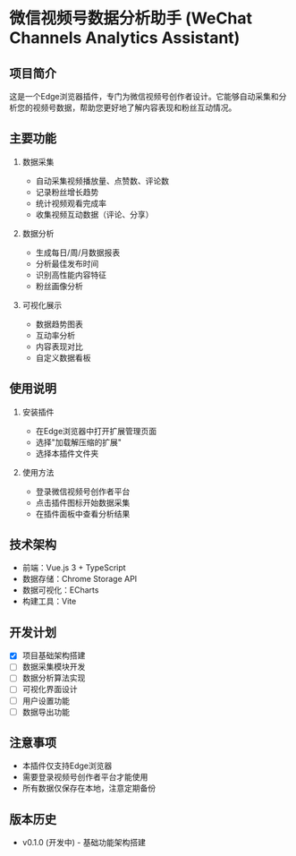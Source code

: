 # 微信视频号数据分析助手 (WeChat Channels Analytics Assistant)

## 项目简介
这是一个Edge浏览器插件，专门为微信视频号创作者设计。它能够自动采集和分析您的视频号数据，帮助您更好地了解内容表现和粉丝互动情况。

## 主要功能
1. 数据采集
   - 自动采集视频播放量、点赞数、评论数
   - 记录粉丝增长趋势
   - 统计视频观看完成率
   - 收集视频互动数据（评论、分享）

2. 数据分析
   - 生成每日/周/月数据报表
   - 分析最佳发布时间
   - 识别高性能内容特征
   - 粉丝画像分析

3. 可视化展示
   - 数据趋势图表
   - 互动率分析
   - 内容表现对比
   - 自定义数据看板

## 使用说明
1. 安装插件
   - 在Edge浏览器中打开扩展管理页面
   - 选择"加载解压缩的扩展"
   - 选择本插件文件夹

2. 使用方法
   - 登录微信视频号创作者平台
   - 点击插件图标开始数据采集
   - 在插件面板中查看分析结果

## 技术架构
- 前端：Vue.js 3 + TypeScript
- 数据存储：Chrome Storage API
- 数据可视化：ECharts
- 构建工具：Vite

## 开发计划
- [x] 项目基础架构搭建
- [ ] 数据采集模块开发
- [ ] 数据分析算法实现
- [ ] 可视化界面设计
- [ ] 用户设置功能
- [ ] 数据导出功能

## 注意事项
- 本插件仅支持Edge浏览器
- 需要登录视频号创作者平台才能使用
- 所有数据仅保存在本地，注意定期备份

## 版本历史
- v0.1.0 (开发中) - 基础功能架构搭建 